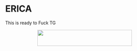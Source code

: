 # ERICA
This is ready to Fuck TG

<p align="center"><a href="https://heroku.com/deploy?template=https://github.com/ES3GOD/yukkioldbyrose"> <img src="https://img.shields.io/badge/Deploy%20To%20Heroku-blueviolet?style=for-the-badge&logo=heroku" width="300" height="50.75"/></a></p>
